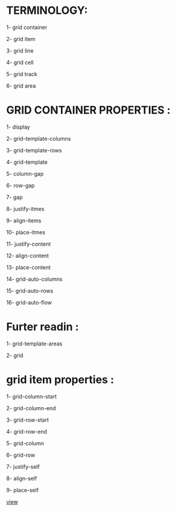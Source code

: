   <h1>TERMINOLOGY:</h1>
    <p>1-  grid container </p>
    <p>2-  grid item </p>
    <p>3-  grid line</p>
    <p>4-  grid cell</p>
    <p>5-  grid track </p>
    <p>6-  grid area</p>
    <h1>GRID CONTAINER PROPERTIES : </h1>
    <p>1-    display </p>
    <p>2-    grid-template-columns</p>
    <p>3-    grid-template-rows</p>
    <p>4-    grid-template</p>
    <p>5-    column-gap</p>
    <p>6-    row-gap</p>
    <p>7-    gap</p>
    <p>8-    justify-itmes</p>
    <p>9-    align-items</p>
    <p>10-   place-itmes</p>
    <p>11-   justify-content</p>
    <p>12-   align-content</p>
    <p>13-   place-content</p>
    <p>14-   grid-auto-columns</p>
    <p>15-   grid-auto-rows</p>
    <p>16-   grid-auto-flow</p>
    <h1>Furter readin :</h1>
    <p>1- grid-template-areas</p>
    <p>2- grid</p>
    <h1>grid item properties : </h1>
    <p>1-   grid-column-start</p>
    <p>2-   grid-column-end</p>
    <p>3-   grid-row-start</p>
    <p>4-   grid-row-end</p>
    <p>5-   grid-column</p>
    <p>6-   grid-row</p>
    <p>7-   justify-self</p>
    <p>8-   align-self</p>
    <p>9-   place-self</p>

[view](https://amirtaki.github.io/course-grid-css/)
